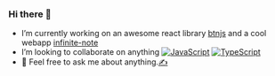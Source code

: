 ### Hi there 👋
- I’m currently working on an awesome react library [btnjs](http://npmjs.com/package/btnjs) and a cool webapp [infinite-note](https://mediumspringgreen.github.io/infinite-note)
- I’m looking to collaborate on anything [![JavaScript](https://img.shields.io/badge/--F7DF1E?logo=javascript&logoColor=000)](https://www.javascript.com/) [![TypeScript](https://badgen.net/badge/icon/typescript?icon=typescript&label)](https://typescriptlang.org)
- 💬 Feel free to ask me about anything.[✍️](mailto:itsmygit@gmail.com)
